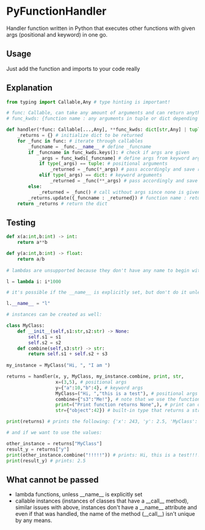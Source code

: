 # PyFunctionHandler
Handler function written in Python that executes other functions with given args (positional and keyword) in one go.
## Usage
Just add the function and imports to your code really
## Explanation
```python
from typing import Callable,Any # type hinting is important!

# func: Callable, can take any amount of arguments and can return anything
# func_kwds: {function name : any arguments in tuple or dict depending on arg type}

def handler(*func: Callable[...,Any], **func_kwds: dict[str,Any] | tuple[Any]) -> dict[str,Any]:
    _returns = {} # initialize dict to be returned
    for _func in func: # iterate through callables
        _funcname = _func.__name__ # define _funcname
        if _funcname in func_kwds.keys(): # check if args are given
            _args = func_kwds[_funcname] # define args from keyword args dict
            if type(_args) == tuple: # positional arguments 
                _returned = _func(*_args) # pass accordingly and save returned value
            elif type(_args) == dict: # keyword arguments
                _returned = _func(**_args) # pass accordingly and save returned value
        else:
            _returned = _func() # call without args since none is given
        _returns.update({_funcname : _returned}) # function name : returned object
    return _returns # return the dict
```

## Testing
```python
def x(a:int,b:int) -> int:
    return a**b

def y(a:int,b:int) -> float:
    return a/b
    
# lambdas are unsupported because they don't have any name to begin with! 

l = lambda i: i*1000 

# it's possible if the __name__ is explicitly set, but don't do it unless you absolutely have to. It's not Pythonic at all  

l.__name__ = "l"

# instances can be created as well:

class MyClass:
    def __init__(self,s1:str,s2:str) -> None:
        self.s1 = s1
        self.s2 = s2
    def combine(self,s3:str) -> str:
        return self.s1 + self.s2 + s3
    
my_instance = MyClass("Hi, ", "I am ")

returns = handler(x, y, MyClass, my_instance.combine, print, str, 
                  x=(3,5), # positional args 
                  y={"a":10,"b":4}, # keyword args
                  MyClass=("Hi, ","this is a test"), # positional args passed to class
                  combine={"s3":"Me!"}, # note that we use the function name only
                  print=("Print function returns None",), # print can only accept positional args
                  str={"object":42}) # built-in type that returns a string

print(returns) # prints the following: {'x': 243, 'y': 2.5, 'MyClass': <__main__.MyClass object at <address in memory>>, 'combine': 'Hi, I am Me!', 'print': None, 'str': '42'}

# and if we want to use the values:

other_instance = returns["MyClass"]
result_y = returns["y"]
print(other_instance.combine("!!!!!")) # prints: Hi, this is a test!!!!!
print(result_y) # prints: 2.5
```
## What cannot be passed
- lambda functions, unless \_\_name\_\_ is explicitly set
- callable instances (instances of classes that have a \_\_call\_\_ method), similar issues with above, instances don't have a \_\_name\_\_ attribute and even if that was handled, the name of the method (\_\_call\_\_) isn't unique by any means.
